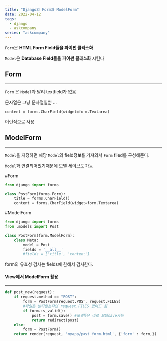 ```yaml
---
title: "Django의 Form과 ModelForm"
date: 2022-04-12
tags:
  - django
  - askcompany
series: "askcompany"
---
```


`Form`은 **HTML Form Field들을 파이썬 클래스화**

`Model`은 **Database Field들을 파이썬 클래스화** 시킨다

## Form

---

`Form` 은 `Model`과 달리 textfield가 없음

문자열은 그냥 문자열일뿐 ...

`content = forms.CharField(widget=form.Textarea)`

이런식으로 사용

## ModelForm

---

`Model`을 지정하면 해당 `Model`의 field정보를 가져와서 `Form` filed를 구성해준다.

`Model`과 연결되어있기때문에 모델 세이브도 가능

#Form

```python
from django import forms

class PostForm(forms.Form):
    title = forms.CharField()
    content = forms.CharField(widget=form.Textarea)
```

#ModelForm

```python
from django import forms
from .models import Post

class PostForm(form.ModelForm):
    class Meta:
        model = Post
        fields = '__all__'
        #fields = ['title', 'content']
```

form의 유효성 검사는 fields에 한해서 검사한다.

#### View에서 ModelForm 활용

---

```python
def post_new(request):
    if request.method == "POST":
        form = PostForm(request.POST, request.FILES)
        #파일은 받지않는다면 request.FILES 없어도 됨
        if form.is_valid():
            post = form.save() #모델폼은 바로 모델save가능
            return redirect(post)
    else:
        form = PostForm()
    return render(request, 'myapp/post_form.html', {'form' : form,})

```

